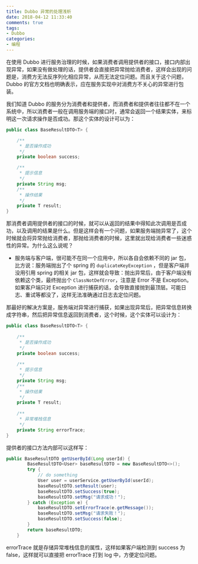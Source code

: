 ```yaml
---
title: Dubbo 异常的处理浅析
date: 2018-04-12 11:33:40
comments: true
tags:
- Dubbo
categories:
- 编程
---
```


在使用 Dubbo 进行服务治理的时候，如果消费者调用提供者的接口，接口内部出现异常，如果没有做处理的话，提供者会直接把异常抛给消费者，这样会出现的问题是，消费方无法反序列化相应异常，从而无法定位问题。而且关于这个问题，Dubbo 的官方文档也明确表示，应在服务实现中对消费方不关心的异常进行包装。

<!-- more -->

我们知道 Dubbo 的服务分为消费者和提供者，而消费者和提供者往往都不在一个系统中，所以消费者一般在调用服务端的接口时，通常会返回一个结果实体，来标明这一次请求操作是否成功。那这个实体的设计可以为：

```java
public class BaseResultDTO<T> {

    /**
     * 是否操作成功
     */
    private boolean success;

    /**
     * 提示信息
     */
    private String msg;
    /**
     * 操作结果
     */
    private T result;
}
```

那消费者调用提供者的接口的时候，就可以从返回的结果中得知此次调用是否成功，以及调用的结果是什么。但是这样会有一个问题，如果服务端抛异常了，这个时候就会将异常抛给消费者，那抛给消费者的时候，这里就出现给消费者一些迷惑性的异常。为什么这么说呢？

- 服务端与客户端，很可能不在同一个应用中，所以各自会依赖不同的 jar 包，比方说：服务端抛出了个 spring 的 `duplicateKeyException` ，但是客户端并没用引用 spring 的相关 jar 包，这样就会导致：抛出异常后，由于客户端没有依赖这个类，最终抛出个 `ClassNotDefError`，注意是 Error 不是 Exception。如果客户端只对 Exception 进行捕获的话，会导致直接抛到最顶层。可能日志、重试等都没了，这样无法准确通过日志去定位问题。

那最好的解决方案是，服务端对异常进行捕获，如果出现异常后，把异常信息转换成字符串，然后把异常信息返回到消费者，这个时候，这个实体可以设计为：

```java
public class BaseResultDTO<T> {
 
    /**
     * 是否操作成功
     */
    private boolean success;
 
    /**
     * 提示信息
     */
    private String msg;
    /**
     * 操作结果
     */
    private T result;
 
    /**
     * 异常堆栈信息
     */
    private String errorTrace;
}
```

提供者的接口方法内部可以这样写：

```java
public BaseResultDTO getUserById(Long userId) {
        BaseResultDTO<User> baseResultDTO = new BaseResultDTO<>();
        try {
            // do something
            User user = userService.getUserById(userId);
            baseResultDTO.setResult(user);
            baseResultDTO.setSuccess(true);
            baseResultDTO.setMsg("请求成功！");
        } catch (Exception e) {
            baseResultDTO.setErrorTrace(e.getMessage());
            baseResultDTO.setMsg("请求失败！");
            baseResultDTO.setSuccess(false);
        }
        return baseResultDTO;
    }
```

errorTrace 就是存储异常堆栈信息的属性，这样如果客户端检测到 success 为 false，这样就可以直接把 errorTrace 打到 log 中，方便定位问题。


